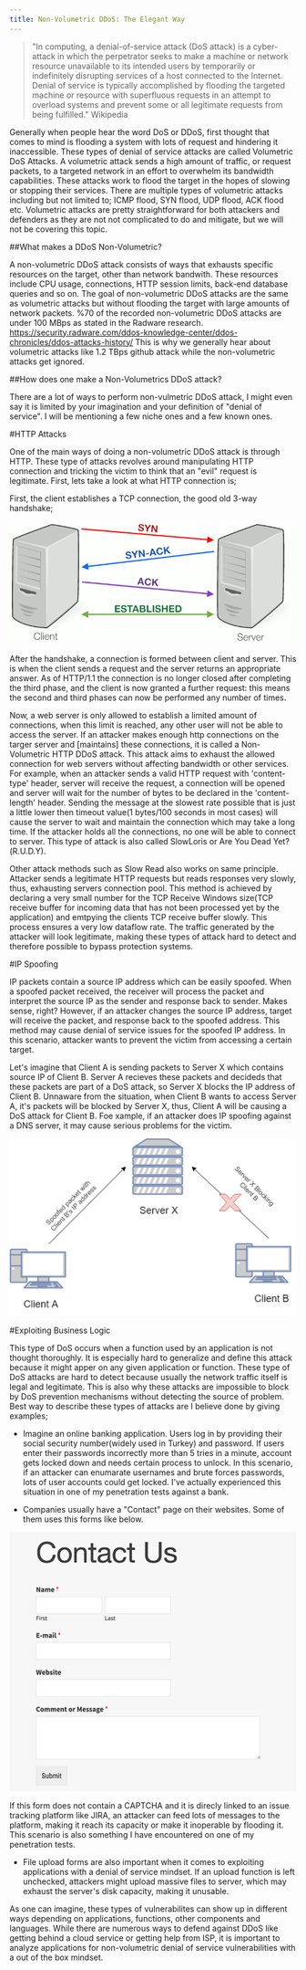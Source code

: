 ```yaml
---
title: Non-Volumetric DDoS: The Elegant Way
---
```


>"In computing, a denial-of-service attack (DoS attack) is a cyber-attack in which the perpetrator seeks to make a machine or network resource unavailable to its intended users by temporarily or indefinitely disrupting services of a host connected to the Internet. Denial of service is typically accomplished by flooding the targeted machine or resource with superfluous requests in an attempt to overload systems and prevent some or all legitimate requests from being fulfilled." Wikipedia

Generally when people hear the word DoS or DDoS, first thought that comes to mind is flooding a system with lots of request and hindering it inaccessible. These types of denial of service attacks are called Volumetric DoS Attacks. A volumetric attack sends a high amount of traffic, or request packets, to a targeted network in an effort to overwhelm its bandwidth capabilities. These attacks work to flood the target in the hopes of slowing or stopping their services. There are multiple types of volumetric attacks including but not limited to; ICMP flood, SYN flood, UDP flood, ACK flood etc. Volumetric attacks are pretty straightforward for both attackers and defenders as they are not not complicated to do and mitigate, but we will not be covering this topic.

##What makes a DDoS Non-Volumetric?

A non-volumetric DDoS attack consists of ways that exhausts specific resources on the target, other than network bandwith. These resources include CPU usage, connections, HTTP session limits, back-end database queries and so on. The goal of non-volumetric DDoS attacks are the same as volumetric attacks but without flooding the target with large amounts of network packets. %70 of the recorded non-volumetric DDoS attacks are under 100 MBps as stated in the Radware research.
https://security.radware.com/ddos-knowledge-center/ddos-chronicles/ddos-attacks-history/
This is why we generally hear about volumetric attacks like 1.2 TBps github attack while the non-volumetric attacks get ignored.

##How does one make a Non-Volumetrics DDoS attack?

There are a lot of ways to perform non-vulmetric DDoS attack, I might even say it is limited by your imagination and your definition of "denial of service". I will be mentioning a few niche ones and a few known ones.

#HTTP Attacks

One of the main ways of doing a non-volumetric DDoS attack is through HTTP. These type of attacks revolves around manipulating HTTP connection and tricking the victim to think that an "evil" request is legitimate. First, lets take a look at what HTTP connection is;

First, the client establishes a TCP connection, the good old 3-way handshake;

![image](/img/handshake.png)

After the handshake, a connection is formed between client and server. This is when the client sends a request and the server returns an appropriate answer. As of HTTP/1.1 the connection is no longer closed after completing the third phase, and the client is now granted a further request: this means the second and third phases can now be performed any number of times.

Now, a web server is only allowed to establish a limited amount of connections, when this limit is reached, any other user will not be able to access the server. If an attacker makes enough http connections on the targer server and [maintains] these connections, it is called a Non-Volumetric HTTP DDoS attack. This attack  aims to exhaust the allowed connection for web servers without affecting bandwidth or other services. For example, when an attacker sends a valid HTTP request with 'content-type' header, server will receive the request, a connection will be opened and server will wait for the number of bytes to be declared in the 'content-length' header. Sending the message at the slowest rate possible that is just a little lower then timeout value(1 bytes/100 seconds in most cases) will cause the server to wait and maintain the connection which may take a long time. If the attacker holds all the connections, no one will be able to connect to server. This type of attack is also called SlowLoris or Are You Dead Yet?(R.U.D.Y). 

Other attack methods such as Slow Read also works on same principle. Attacker sends a legitimate HTTP requests but reads responses very slowly, thus, exhausting servers connection pool. This method is achieved by declaring a very small number for the TCP Receive Windows size(TCP receive buffer for incoming data that has not been processed yet by the application) and emtpying the clients TCP receive buffer slowly. This process ensures a very low dataflow rate. The traffic generated by the attacker will look legitimate, making these types of attack hard to detect and therefore possible to bypass protection systems.

#IP Spoofing

IP packets contain a source IP address which can be easily spoofed. When a spoofed packet received, the receiver will process the packet and interpret the source IP as the sender and response back to sender. Makes sense, right? However, if an attacker changes the source IP address, target will receive the packet, and response back to the spoofed address. This method may cause denial of service issues for the spoofed IP address. In this scenario, attacker wants to prevent the victim from accessing a certain target.

Let's imagine that Client A is sending packets to Server X which contains source IP of Client B. Server A recieves these packets and decideds that these packets are part of a DoS attack, so Server X blocks the IP address of Client B. Unnaware from the situation, when Client B wants to access Server A, it's packets will be blocked by Server X, thus, Client A will be causing a DoS attack for Client B. Foe xample, if an attacker does IP spoofing against a DNS server, it may cause serious problems for the victim.

![image](/img/topology.png)

#Exploiting Business Logic

This type of DoS occurs when a function used by an application is not thought thoroughly. It is especially hard to generalize and define this attack because it might apper on any given application or function. These type of DoS attacks are hard to detect because usually the network traffic itself is legal and legitimate. This is also why these attacks are impossible to block by DoS prevention mechanisms without detecting the source of problem. Best way to describe these types of attacks are I believe done by giving examples;

- Imagine an online banking application. Users log in by providing their social security number(widely used in Turkey) and password. If users enter their passwords incorrectly more than 5 tries in a minute, account gets locked down and needs certain process to unlock. In this scenario, if an attacker can enumarate usernames and brute forces passwords, lots of user accounts could get locked. I've actually experienced this situation in one of my penetration tests against a bank.

- Companies usually have a "Contact" page on their websites. Some of them uses this forms like below.

![image](/img/contactform.png)

If this form does not contain a CAPTCHA and it is direcly linked to an issue tracking platform like JIRA, an attacker can feed lots of messages to the platform, making it reach its capacity or make it inoperable by flooding it. This scenario is also something I have encountered on one of my penetration tests.

- File upload forms are also important when it comes to exploiting applications with a denial of service mindset. If an upload function is left unchecked, attackers might upload massive files to server, which may exhaust the server's disk capacity, making it unusable.


As one can imagine, these types of vulnerabilites can show up in different ways depending on applications, functions, other components and languages. While there are numerous ways to defend against DDoS like getting behind a cloud service or getting help from ISP, it is important to analyze applications for non-volumetric denial of service vulnerabilities with a out of the box mindset. 
